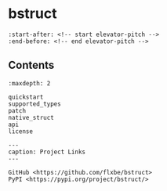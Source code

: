 # bstruct

```{include} ../README.md
:start-after: <!-- start elevator-pitch -->
:end-before: <!-- end elevator-pitch -->
```

## Contents

```{toctree}
:maxdepth: 2

quickstart
supported_types
patch
native_struct
api
license
```

```{toctree}
---
caption: Project Links
---

GitHub <https://github.com/flxbe/bstruct>
PyPI <https://pypi.org/project/bstruct/>
```
